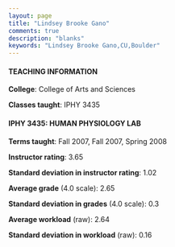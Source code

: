 ```yaml
---
layout: page
title: "Lindsey Brooke Gano" 
comments: true
description: "blanks"
keywords: "Lindsey Brooke Gano,CU,Boulder"
---
```

<head>
<script src="https://ajax.googleapis.com/ajax/libs/jquery/2.1.3/jquery.min.js"></script>
<script src="https://dl.dropboxusercontent.com/s/pc42nxpaw1ea4o9/highcharts.js?dl=0"></script>
<!-- <script src="../assets/js/highcharts.js"></script> -->
<style type="text/css">@font-face {
	font-family: "Bebas Neue";
	src: url(https://www.filehosting.org/file/details/544349/BebasNeue Regular.otf) format("opentype");
	}
	h1.Bebas { 
		font-family: "Bebas Neue", Verdana, Tahoma;
	}
</style>
</head>
	   
#### TEACHING INFORMATION

**College**: College of Arts and Sciences

**Classes taught**: IPHY 3435

#### IPHY 3435: HUMAN PHYSIOLOGY LAB

**Terms taught**: Fall 2007, Fall 2007, Spring 2008

**Instructor rating**: 3.65

**Standard deviation in instructor rating**: 1.02

**Average grade** (4.0 scale): 2.65

**Standard deviation in grades** (4.0 scale): 0.3

**Average workload** (raw): 2.64

**Standard deviation in workload** (raw): 0.16

